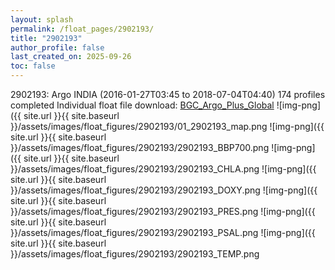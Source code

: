 ```yaml
---
layout: splash
permalink: /float_pages/2902193/
title: "2902193"
author_profile: false
last_created_on: 2025-09-26
toc: false
---
```

 
2902193: Argo INDIA (2016-01-27T03:45 to 2018-07-04T04:40)
174 profiles completed
Individual float file download: [BGC_Argo_Plus_Global](https://ftp.soest.hawaii.edu/bgc_argo_plus/Individual_Floats/outliers_removed/2902193_Sprof_processed.nc)
![img-png]({{ site.url }}{{ site.baseurl }}/assets/images/float_figures/2902193/01_2902193_map.png
![img-png]({{ site.url }}{{ site.baseurl }}/assets/images/float_figures/2902193/2902193_BBP700.png
![img-png]({{ site.url }}{{ site.baseurl }}/assets/images/float_figures/2902193/2902193_CHLA.png
![img-png]({{ site.url }}{{ site.baseurl }}/assets/images/float_figures/2902193/2902193_DOXY.png
![img-png]({{ site.url }}{{ site.baseurl }}/assets/images/float_figures/2902193/2902193_PRES.png
![img-png]({{ site.url }}{{ site.baseurl }}/assets/images/float_figures/2902193/2902193_PSAL.png
![img-png]({{ site.url }}{{ site.baseurl }}/assets/images/float_figures/2902193/2902193_TEMP.png
